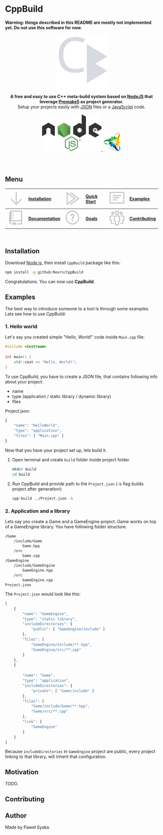 # CppBuild

**Warning: things described in this README are mostly
not implemented yet. Do not use this software for now.**

<p align="center">
	<img src="resources/logo-big.svg">
	<br/>
	<b>
	A free and easy to use C++ meta-build system based on <a href="https://nodejs.org">NodeJS</a> that leverage <a href="https://premake.github.io/">Premake5</a> as project generator.
	</b>
	<br>
	Setup your projects easily with <a href="https://en.wikipedia.org/wiki/JSON#Syntax">JSON</a> files or a <a href="https://en.wikipedia.org/wiki/JavaScript">JavaScript</a> code.
	<br>
	<br>
	<a href="https://nodejs.org">
		<img src="resources/nodejs-logo.svg" alt="NodeJS Logo">
	</a>
	<a href="https://premake.github.io/">
		<img src="resources/premake-logo.png" alt="Premake5 Logo">
	</a>
</p>
<br/>
<br/>

## Menu

<a href="#installation"><img src="resources/icons/arrow-down.svg"/></a> | [Installation](#installation) | <a href="#quick-start"><img src="resources/icons/run-all.svg"/></a>|[Quick Start](#quick-start) | <a href="#examples"><img src="resources/icons/note.svg"/></a>|[Examples](#examples)
:------: | :------ | :------: | :------ | :------: | :------
<a href="#documentation"><img src="resources/icons/repo.svg"/></a>|[**Documentation**](#documentation) | <a href="#goals"><img src="resources/icons/question.svg"/></a>|[**Goals**](#goals) | <a href="#contributing"><img src="resources/icons/organization.svg"/></a> |[**Contributing**](#contributing)

<br/>

## Installation

Download [Node.js](https://nodejs.org), then install `CppBuild` package like this:

```bash
npm install -g github:Rexrn/CppBuild
```

Congratulations. You can now use **CppBuild**.
## Examples

The best way to introduce someone to a tool is through
some examples. Lets see how to use CppBuild:

### 1. Hello world

Let's say you created simple "Hello, World!" code inside
`Main.cpp` file:

```cpp
#include <iostream>

int main() {
	std::cout << "Hello, World!";
}
```

To use CppBuild, you have to create a JSON file,
that contains following info about your project:
- name 
- type (application / static library / dynamic library)
- files

Project.json:

```js
{
	"name": "HelloWorld",
	"type": "application",
	"files": [ "Main.cpp" ]
}
```

Now that you have your project set up, lets build it.

1. Open terminal and create `build` folder inside project folder.
	```bash
	mkdir build
	cd build
	```
2. Run CppBuild and provide path to the `Project.json` (`-b` flag builds project after generation):
	```bash
	cpp-build ../Project.json -b
	```

### 2. Application and a library

Lets say you create a Game and a GameEngine project.
Game works on top of a GameEngine library.
You have following folder structure:

```plaintext
/Game
	/include/Game
		Game.hpp
	/src
		Game.cpp
/GameEngine
	/include/GameEngine
		GameEngine.hpp
	/src
		GameEngine.cpp
Project.json
```

The `Project.json` would look like this:

```js
[
	{
		"name": "GameEngine",
		"type": "static library",
		"includeDirectories": {
			"public": [ "GameEngine/include" ]
		},
		"files": [ 
			"GameEngine/include/**.hpp",
			"GameEngine/src/**.cpp"
		]
	},
	{
	
		"name": "Game",
		"type": "application",
		"includeDirectories": {
			"private": [ "Game/include" ]
		},
		"files": [ 
			"Game/include/Game/**.hpp",
			"Game/src/**.cpp"
		],
		"link": [
			"GameEngine"
		]
	}
]
```

Because `includeDirectories` in `GameEngine` project
are public, every project linking to that library,
will inherit that configuration.

## Motivation

TODO.


## Contributing



## Author

Made by Paweł Syska.




